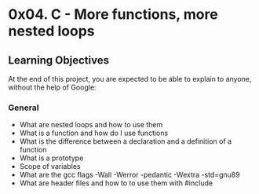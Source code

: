 # 0x04. C - More functions, more nested loops
## Learning Objectives
At the end of this project, you are expected to be able to explain to anyone, without the help of Google:
### General
* What are nested loops and how to use them
* What is a function and how do I use functions
* What is the difference between a declaration and a definition of a function
* What is a prototype
* Scope of variables
* What are the gcc flags -Wall -Werror -pedantic -Wextra -std=gnu89
* What are header files and how to to use them with #include
